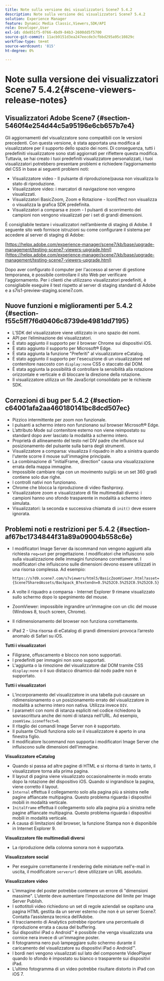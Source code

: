 ```yaml
---
title: Note sulla versione dei visualizzatori Scene7 5.4.2
description: Note sulla versione dei visualizzatori Scene7 5.4.2
solution: Experience Manager
feature: Dynamic Media Classic,Viewers,SDK/API
role: Developer,User
exl-id: dde851f5-0766-4bd9-84b3-2600dd5f5700
source-git-commit: 11acb9151d3ea247eecde3cfbbd295a95c10829c
workflow-type: tm+mt
source-wordcount: '815'
ht-degree: 0%

---
```


# Note sulla versione dei visualizzatori Scene7 5.4.2{#scene-viewers-release-notes}

## Visualizzatori Adobe Scene7 {#section-5460f4e254d44c5a95196e6cb657b7e4}

Gli aggiornamenti del visualizzatore sono compatibili con le versioni precedenti. Con questa versione, è stata apportata una modifica al visualizzatore per il supporto dello spazio dei nomi. Di conseguenza, tutti i predefiniti visualizzatore sono stati aggiornati per riflettere questa modifica. Tuttavia, se hai creato i tuoi predefiniti visualizzatore personalizzati, i tuoi visualizzatori potrebbero presentare problemi e richiedere l’aggiornamento del CSS in base ai seguenti problemi noti:

* Visualizzatore video - Il pulsante di riproduzione/pausa non visualizza lo stato di riproduzione.
* Visualizzatore video: i marcatori di navigazione non vengono visualizzati.
* Visualizzatori BasicZoom, Zoom e Rotazione - IconEffect non visualizza o visualizza la grafica SDK predefinita.
* Visualizzatori a comparsa e zoom - I pulsanti di scorrimento dei campioni non vengono visualizzati per i set di grandi dimensioni.

È consigliabile testare i visualizzatori nell’ambiente di staging di Adobe. Il seguente sito web fornisce istruzioni su come configurare il sistema per accedere al server di staging di Adobe:

[https://helpx.adobe.com/experience-manager/scene7/kb/base/upgrade-management/testing-scene7-viewers-upgrade.html](https://helpx.adobe.com/experience-manager/scene7/kb/base/upgrade-management/testing-scene7-viewers-upgrade.html)

Dopo aver configurato il computer per l&#39;accesso al server di gestione temporanea, è possibile controllare il sito Web per verificare l&#39;aggiornamento. Per i clienti che utilizzano visualizzatori predefiniti, è consigliabile eseguire il test rispetto al server di staging standard di Adobe e a s7is1-preview-staging.scene7.com.

## Nuove funzioni e miglioramenti per 5.4.2 {#section-f55c5ff7f6d0406c8739de4981dd7195}

* L’SDK del visualizzatore viene utilizzato in uno spazio dei nomi.
* API per l’eliminazione dei visualizzatori.
* È stato aggiunto il supporto per il browser Chrome sui dispositivi iOS.
* È stato aggiunto il supporto per Microsoft® Edge.
* È stata aggiunta la funzione &quot;Preferiti&quot; al visualizzatore eCatalog.
* È stato aggiunto il supporto per l&#39;esecuzione di un visualizzatore nel contenitore nascosto con `display:none` CSS o staccato dal DOM.
* È stata aggiunta la possibilità di controllare la sensibilità alla rotazione orizzontale e verticale e di bloccare la direzione della rotazione.
* Il visualizzatore utilizza un file JavaScript consolidato per le richieste SDK.

## Correzioni di bug per 5.4.2 {#section-c64001afa2aa460180141bc8dcd507ec}

* Pizzico intermittente per zoom non funzionale.
* I pulsanti a schermo intero non funzionano sul browser Microsoft® Edge.
* L’attributo Mode sul contenitore esterno non viene reimpostato su standard dopo aver lasciato la modalità a schermo intero.
* Proprietà di allineamento del testo nel DIV padre che influisce sul posizionamento del pulsante sulla barra degli strumenti.
* Visualizzatore a comparsa: visualizza il riquadro in alto a sinistra quando l&#39;utente scorre il mouse sull&#39;immagine principale.
* La combinazione di &quot;initialFrame, direction&quot; causa una visualizzazione errata della mappa immagine.
* Impossibile cambiare riga con un movimento su/giù se un set 360 gradi contiene solo due righe.
* I controlli nativi non funzionano.
* Chrome che blocca la riproduzione di video flashproxy.
* Visualizzatore zoom e visualizzatore di file multimediali diversi: i campioni hanno uno sfondo trasparente in modalità a schermo intero simulata.
* Visualizzatori: la seconda e successiva chiamata di `init()` deve essere ignorata.

## Problemi noti e restrizioni per 5.4.2 {#section-af67bc1734844f31a89a09004b558c6e}

* I modificatori Image Server da iscommand non vengono aggiunti alla richiesta `req=set` per progettazione. I modificatori che influiscono solo sulla visualizzazione delle immagini funzionano correttamente. I modificatori che influiscono sulle dimensioni devono essere utilizzati in una risorsa complessa. Ad esempio:

  ```
  https://s7d9.scene7.com/s7viewers/html5/BasicZoomViewer.html?asset= {Scene7SharedAssets/Backpack_B?extendn=0.5%252C0.5%252C0.5%252C0.5}
  ```

* A volte il riquadro a comparsa - Internet Explorer 9 rimane visualizzato sullo schermo dopo lo spegnimento del mouse.
* ZoomViewer: impossibile ingrandire un’immagine con un clic del mouse (Windows 8, touch screen, Chrome).
* Il ridimensionamento del browser non funziona correttamente.
* iPad 2 - Una risorsa di eCatalog di grandi dimensioni provoca l’arresto anomalo di Safari su iOS.

**Tutti i visualizzatori**

* Filigrane, offuscamento e blocco non sono supportati.
* I predefiniti per immagini non sono supportati.
* L&#39;aggiunta o la rimozione del visualizzatore dal DOM tramite CSS `display:none` o il suo distacco dinamico dal nodo padre non è supportato.

**Tutti i visualizzatori**

* L’incorporamento del visualizzatore in una tabella può causare un ridimensionamento o un posizionamento errato del visualizzatore in modalità a schermo intero non nativa. Utilizza invece `DIV`.
* I parametri con nomi di istanza espliciti nel codice richiedono la sovrascrittura anche dei nomi di istanza nell’URL. Ad esempio, `zoomView.iconeffect=0`.
* Il ritaglio dei comandi Image Server non è supportato.
* Il pulsante Chiudi funziona solo se il visualizzatore è aperto in una finestra figlio.
* Il modificatore Iscommand non supporta i modificatori Image Server che influiscono sulle dimensioni dell&#39;immagine.

**Visualizzatore eCatalog**

* Quando si passa ad altre pagine di HTML e si ritorna di tanto in tanto, il visualizzatore torna alla prima pagina.
* Il layout di pagina viene visualizzato occasionalmente in modo errato dopo la rotazione del dispositivo iOS. Quando si ingrandisce la pagina, viene corretto il layout.
* `Internal` effettua il collegamento solo alla pagina più a sinistra nelle pagine affiancate multipagina. Questo problema riguarda i dispositivi mobili in modalità verticale.
* `InitalFrame` effettua il collegamento solo alla pagina più a sinistra nelle pagine affiancate multipagina. Questo problema riguarda i dispositivi mobili in modalità verticale.
* A causa di limitazioni del browser, la funzione Stampa non è disponibile in Internet Explorer 9.

**Visualizzatore file multimediali diversi**

* La riproduzione della colonna sonora non è supportata.

**Visualizzatore social**

* Per eseguire correttamente il rendering delle miniature nell&#39;e-mail in uscita, il modificatore `serverurl` deve utilizzare un URL assoluto.

**Visualizzatore video**

* L&#39;immagine del poster potrebbe contenere un errore di &quot;dimensioni massime&quot;. L’utente deve aumentare l’impostazione del limite per Image Server Publish.
* I sottotitoli video richiedono un set di regole aziendali se ospitano una pagina HTML gestita da un server esterno che non è un server Scene7. Contatta l’assistenza tecnica dell’Adobe.
* Il tracciamento di Analytics potrebbe riportare una percentuale di riproduzione errata a causa del buffering.
* Sui dispositivi iPad o Android™ è possibile che venga visualizzata una cornice nera invece di un&#39;immagine poster.
* Il fotogramma nero può lampeggiare sullo schermo durante il caricamento del visualizzatore su dispositivi iPad o Android™.
* I bordi neri vengono visualizzati sul lato del componente VideoPlayer quando lo sfondo è impostato su bianco o trasparente sui dispositivi iPad.
* L’ultimo fotogramma di un video potrebbe risultare distorto in iPad con iOS 7.
